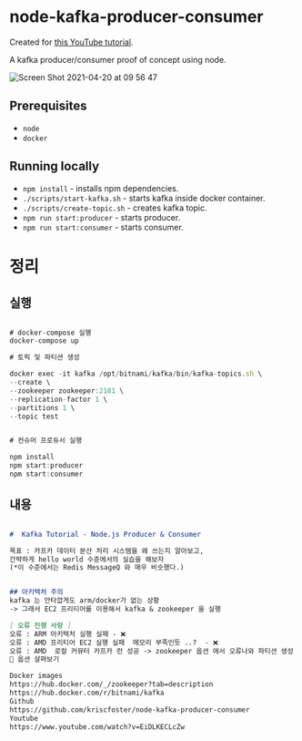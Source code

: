 # node-kafka-producer-consumer

Created for [this YouTube tutorial](https://www.youtube.com/watch?v=EiDLKECLcZw).

A kafka producer/consumer proof of concept using node.

![Screen Shot 2021-04-20 at 09 56 47](https://user-images.githubusercontent.com/17026751/115368228-cbcd0000-a1be-11eb-9d17-6ada1ad5ff98.png)

## Prerequisites

* `node`
* `docker`

## Running locally

* `npm install` - installs npm dependencies.
* `./scripts/start-kafka.sh` - starts kafka inside docker container.
* `./scripts/create-topic.sh` - creates kafka topic.
* `npm run start:producer` - starts producer.
* `npm run start:consumer` - starts consumer.



# 정리

## 실행 

```js

# docker-compose 실행
docker-compose up

# 토픽 및 파티션 생성

docker exec -it kafka /opt/bitnami/kafka/bin/kafka-topics.sh \
--create \
--zookeeper zookeeper:2181 \
--replication-factor 1 \
--partitions 1 \
--topic test


# 컨슈머 프로듀서 실행

npm install 
npm start:producer
npm start:consumer

```

## 내용

```md

#  Kafka Tutorial - Node.js Producer & Consumer

목표 : 카프카 데이터 분산 처리 시스템을 왜 쓰는지 알아보고,
간략하게 hello world 수준에서의 실습을 해보자
(*이 수준에서는 Redis MessageQ 와 매우 비슷했다.)


## 아키텍처 주의
kafka 는 안타깝게도 arm/docker가 없는 상황
-> 그래서 EC2 프리티어를 이용해서 kafka & zookeeper 을 실행

[ 오류 진행 사항 ]
오류 : ARM 아키텍처 실행 실패 - ❌
오류 : AMD 프리티어 EC2 실행 실패  메모리 부족인듯 ..?  - ❌
오류 : AMD  로컬 커뮤터 카프카 런 성공 -> zookeeper 옵션 에서 오류나와 파티션 생성 실패 - ❌
🚀 옵션 살펴보기

Docker images 
https://hub.docker.com/_/zookeeper?tab=description
https://hub.docker.com/r/bitnami/kafka
Github 
https://github.com/kriscfoster/node-kafka-producer-consumer
Youtube
https://www.youtube.com/watch?v=EiDLKECLcZw

```